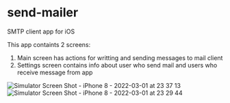 # send-mailer
SMTP client app for iOS

This app containts 2 screens: 
1) Main screen has actions for writting and sending messages to mail client
2) Settings screen contains info about user who send mail and users who receive message from app

![Simulator Screen Shot - iPhone 8 - 2022-03-01 at 23 37 13](https://user-images.githubusercontent.com/54187575/156245318-8d297b47-5d56-4331-a56d-402d10cd6b4a.png)
![Simulator Screen Shot - iPhone 8 - 2022-03-01 at 23 29 44](https://user-images.githubusercontent.com/54187575/156245322-d7ad08ec-61a6-4b9a-8e39-59293e060c4d.png)
